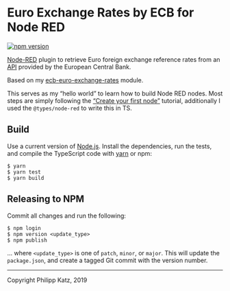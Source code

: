 # Euro Exchange Rates by ECB for Node RED

[![npm version](https://badge.fury.io/js/node-red-contrib-ecb-euro-exchange-rates.svg)](https://badge.fury.io/js/node-red-contrib-ecb-euro-exchange-rates)

[Node-RED](https://nodered.org) plugin to retrieve Euro foreign exchange reference rates from an [API](http://www.ecb.europa.eu/stats/policy_and_exchange_rates/euro_reference_exchange_rates/html/index.en.html) provided by the European Central Bank.

Based on my [ecb-euro-exchange-rates](https://github.com/qqilihq/ecb-euro-exchange-rates) module.

This serves as my “hello world” to learn how to build Node RED nodes. Most steps are simply following the [“Create your first node”](https://nodered.org/docs/creating-nodes/first-node) tutorial, additionally I used the `@types/node-red` to write this in TS.

## Build

Use a current version of [Node.js](https://nodejs.org/en/). Install the dependencies, run the tests, and compile the TypeScript code with [yarn](https://yarnpkg.com/lang/en/) or npm:

```shell
$ yarn
$ yarn test
$ yarn build
```

## Releasing to NPM

Commit all changes and run the following:

```shell
$ npm login
$ npm version <update_type>
$ npm publish
```

… where `<update_type>` is one of `patch`, `minor`, or `major`. This will update the `package.json`, and create a tagged Git commit with the version number.


- - -

Copyright Philipp Katz, 2019
